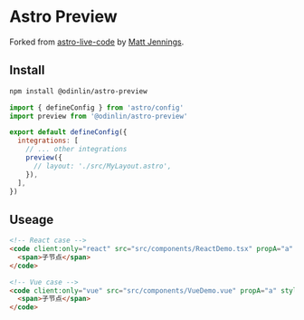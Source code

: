 # Astro Preview

Forked from [astro-live-code](https://github.com/mattjennings/astro-live-code) by [Matt Jennings](https://github.com/mattjennings).

## Install

```bash
npm install @odinlin/astro-preview
```

```js {2,7} title="astro.config.mjs"
import { defineConfig } from 'astro/config'
import preview from '@odinlin/astro-preview'

export default defineConfig({
  integrations: [
    // ... other integrations
    preview({
      // layout: './src/MyLayout.astro',
    }),
  ],
})
```

## Useage

```html
<!-- React case -->
<code client:only="react" src="src/components/ReactDemo.tsx" propA="a" style={{ width:'80%' }}>
  <span>子节点</span>
</code>

<!-- Vue case -->
<code client:only="vue" src="src/components/VueDemo.vue" propA="a" style="width: 80%">
  <span>子节点</span>
</code>
```

